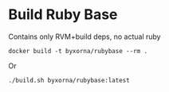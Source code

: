 # Build Ruby Base

Contains only RVM+build deps, no actual ruby

    docker build -t byxorna/rubybase --rm .

Or

    ./build.sh byxorna/rubybase:latest
